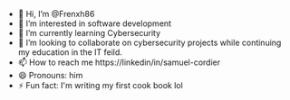 - 👋 Hi, I’m @Frenxh86
- 👀 I’m interested in software development
- 🌱 I’m currently learning Cybersecurity
- 💞️ I’m looking to collaborate on cybersecurity projects while continuing my education in the IT feild.
- 📫 How to reach me https://linkedin/in/samuel-cordier
- 😄 Pronouns: him
- ⚡ Fun fact: I'm writing my first cook book lol

<!---
Frenxh86/Frenxh86 is a ✨ special ✨ repository because its `README.md` (this file) appears on your GitHub profile.
You can click the Preview link to take a look at your changes.
--->
